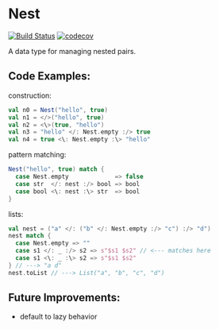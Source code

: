 # Nest
[![Build Status](https://travis-ci.com/nathaniel-may/Nest.svg?token=x1VSNGSPYqsoP9yQZN2W&branch=master)](https://travis-ci.com/nathaniel-may/Nest)
[![codecov](https://codecov.io/gh/nathaniel-may/Nest/branch/master/graph/badge.svg?token=PoGKLjiXwQ)](https://codecov.io/gh/nathaniel-may/Nest)

A data type for managing nested pairs.

## Code Examples:
construction:
```scala
val n0 = Nest("hello", true)
val n1 = </>("hello", true)
val n2 = <\>(true, "hello")
val n3 = "hello" </: Nest.empty :/> true
val n4 = true <\: Nest.empty :\> "hello"
```

pattern matching:

```scala
Nest("hello", true) match {
  case Nest.empty             => false
  case str  </: nest :/> bool => bool
  case bool <\: nest :\> str  => bool
}
```

lists:
```scala
val nest = ("a" </: ("b" </: Nest.empty :/> "c") :/> "d")
nest match {
  case Nest.empty => ""
  case s1 </: _ :/> s2 => s"$s1 $s2" // <--- matches here
  case s1 <\: _ :\> s2 => s"$s1 $s2"
} // ---> "a d"
nest.toList // ---> List("a", "b", "c", "d")
```

## Future Improvements:
  - default to lazy behavior